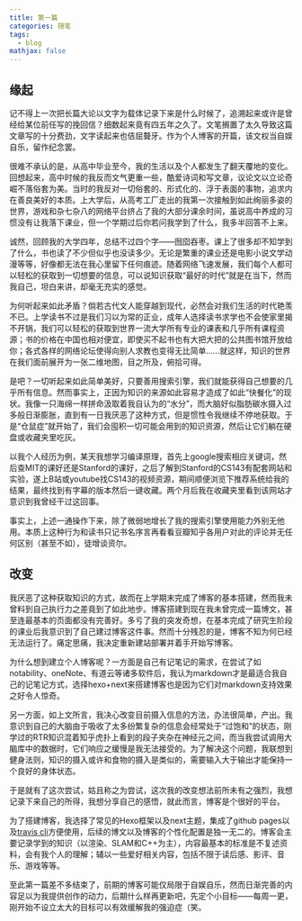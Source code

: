 ```yaml
---
title: 第一篇
categories: 随笔
tags:
  - blog
mathjax: false
---
```


## 缘起

记不得上一次把长篇大论以文字为载体记录下来是什么时候了，追溯起来或许是曾经给某位前任写的挽回信？细数起来竟有四五年之久了。文笔搁置了太久导致这篇文章写的十分费劲，文字读起来也佶屈聱牙。作为个人博客的开篇，该文权当自娱自乐，留作纪念罢。

很难不承认的是，从高中毕业至今，我的生活以及个人都发生了翻天覆地的变化。回想起来，高中时候的我反而文气更重一些，酷爱诗词和写文章，议论文以立论奇崛不落俗套为美。当时的我反对一切俗套的、形式化的、浮于表面的事物，追求内在善良美好的本质。上大学后，从高考工厂走出的我第一次接触到如此绚丽多姿的世界，游戏和杂七杂八的网络平台挤占了我的大部分课余时间，虽说高中养成的习惯没有让我落下课业，但一个学期过后你若问我学到了什么，我多半回答不上来。

<!-- more -->

诚然，回顾我的大学四年，总结不过四个字——囫囵吞枣。课上了很多却不知学到了什么，书也读了不少但似乎也没读多少。无论是繁重的课业还是电影小说文学动漫等等，好像都无法在我心里留下任何痕迹。随着网络飞速发展，我们每个人都可以轻松的获取到一切想要的信息，可以说知识获取“最好的时代”就是在当下，然而我自己，坦白来讲，却毫无充实的感觉。

为何听起来如此矛盾？倘若古代文人能穿越到现代，必然会对我们生活的时代艳羡不已。上学读书不过是我们习以为常的正业，成年人选择读书求学也不会使家里揭不开锅，我们可以轻松的获取到世界一流大学所有专业的课表和几乎所有课程资源；书的价格在中国也相对便宜，即使买不起书也有大把大把的公共图书馆开放给你；各式各样的网络论坛使得向别人求教也变得无比简单……就这样，知识的世界在我们面前展开为一张二维地图，目之所及，俯拾可得。

是吧？一切听起来如此简单美好，只要善用搜索引擎，我们就能获得自己想要的几乎所有信息。然而事实上，正因为知识的来源如此容易才造成了如此“快餐化”的现状。我像一只海绵一样拼命汲取着我自认为的“水分”，而大脑好似脂肪碳水摄入过多般日渐膨胀，直到有一日我厌恶了这种方式，但是惯性令我继续不停地获取。于是“仓鼠症”就开始了，我们会囤积一切可能会用到的知识资源，然后让它们躺在硬盘或收藏夹里吃灰。

以我个人经历为例，某天我想学习编译原理，首先上google搜索相应关键词，然后查MIT的课好还是Stanford的课好，之后了解到Stanford的CS143有配套网站和实验，遂上B站或youtube找CS143的视频资源，期间顺便浏览下推荐系统给我的结果，最终找到有字幕的版本然后一键收藏。两个月后我在收藏夹里看到该网站才意识到我曾经干过这回事。

事实上，上述一通操作下来，除了微弱地增长了我的搜索引擎使用能力外别无他用。本质上这种行为和读书只记书名序言再看看豆瓣知乎各用户对此的评论并无任何区别（甚至不如），徒增谈资尔。

## 改变

我厌恶了这种获取知识的方式，故而在上学期末完成了博客的基本搭建，然而我未曾料到自己执行力之差竟到了如此地步。博客搭建到现在我未曾完成一篇博文，甚至连最基本的页面都没有完善好。多亏了我的突发奇想，在基本完成了研究生阶段的课业后我意识到了自己建过博客这件事。然而十分残忍的是，博客不知为何已经无法运行了。痛定思痛，我决定重新建站部署并着手开始写博客。

为什么想到建立个人博客呢？一方面是自己有记笔记的需求，在尝试了如notability、oneNote、有道云等诸多软件后，我认为markdown才是最适合我自己的记笔记方式，选择hexo+next来搭建博客也是因为它们对markdown支持效果之好令人惊奇。

另一方面，如上文所言，我决心改变目前摄入信息的方法，办法很简单，产出。我意识到自己的大脑由于吸收了太多纷繁复杂的信息会经常处于“过饱和”的状态，刚学过的RTR知识混着知乎虎扑上看到的段子夹杂在神经元之间，而当我尝试调用大脑库中的数据时，它们响应之缓慢是我无法接受的。为了解决这个问题，我联想到健身法则，知识的摄入或许和食物的摄入是类似的，需要输入大于输出才能保持一个良好的身体状态。

于是就有了这次尝试，姑且称之为尝试，这次我的改变想法前所未有之强烈，我想记录下来自己的所得，我想分享自己的感悟，就此而言，博客是个很好的平台。

为了搭建博客，我选择了常见的Hexo框架以及next主题，集成了github pages以及[travis cli](https://travis-ci.com/)方便使用，后续的博文以及博客的个性化配置是独一无二的。博客会主要记录学到的知识（以渲染、SLAM和C++为主），内容最基本的标准是不复述资料，会有我个人的理解；辅以一些爱好相关内容，包括不限于读后感、影评、音乐、游戏等等。

至此第一篇差不多结束了，前期的博客可能仅局限于自娱自乐，然而日渐完善的内容足以为我提供创作的动力，后期什么样再更新吧，先定个小目标——每周一更，刚开始不设立太大的目标可以有效缓解我的强迫症（笑。



